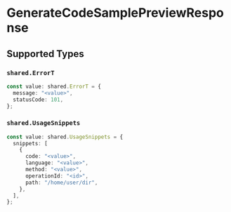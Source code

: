 # GenerateCodeSamplePreviewResponse


## Supported Types

### `shared.ErrorT`

```typescript
const value: shared.ErrorT = {
  message: "<value>",
  statusCode: 101,
};
```

### `shared.UsageSnippets`

```typescript
const value: shared.UsageSnippets = {
  snippets: [
    {
      code: "<value>",
      language: "<value>",
      method: "<value>",
      operationId: "<id>",
      path: "/home/user/dir",
    },
  ],
};
```


